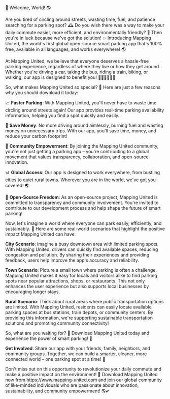 🚀 Welcome, World! 🌎

Are you tired of circling around streets, wasting time, fuel, and patience searching for a parking spot? 🕰️ Do you wish there was a way to make your daily commute easier, more efficient, and environmentally friendly? 🌿 Then you're in luck because we've got the solution! 💥 Introducing Mapping United, the world's first global open-source smart parking app that's 100% free, available in all languages, and works everywhere! 🌎

At Mapping United, we believe that everyone deserves a hassle-free parking experience, regardless of where they live or how they get around. Whether you're driving a car, taking the bus, riding a train, biking, or walking, our app is designed to benefit you! 🚗🚌🚂🛴️🏃‍♀️

So, what makes Mapping United so special? 🤔 Here are just a few reasons why you should download it today:

📈 **Faster Parking**: With Mapping United, you'll never have to waste time circling around streets again! Our app provides real-time parking availability information, helping you find a spot quickly and easily.

💸 **Save Money**: No more driving around aimlessly, burning fuel and wasting money on unnecessary trips. With our app, you'll save time, money, and reduce your carbon footprint!

🌟 **Community Empowerment**: By joining the Mapping United community, you're not just getting a parking app – you're contributing to a global movement that values transparency, collaboration, and open-source innovation.

📊 **Global Access**: Our app is designed to work everywhere, from bustling cities to quiet rural towns. Wherever you are in the world, we've got you covered! 🌏

💪 **Open-Source Freedom**: As an open-source project, Mapping United is committed to transparency and community involvement. You're invited to contribute to our development process and help shape the future of smart parking!

Now, let's imagine a world where everyone can park easily, efficiently, and sustainably. 🌟 Here are some real-world scenarios that highlight the positive impact Mapping United can have:

**City Scenario**: Imagine a busy downtown area with limited parking spots. With Mapping United, drivers can quickly find available spaces, reducing congestion and pollution. By sharing their experiences and providing feedback, users help improve the app's accuracy and reliability.

**Town Scenario**: Picture a small town where parking is often a challenge. Mapping United makes it easy for locals and visitors alike to find parking spots near popular attractions, shops, or restaurants. This not only enhances the user experience but also supports local businesses by encouraging longer stays.

**Rural Scenario**: Think about rural areas where public transportation options are limited. With Mapping United, residents can easily locate available parking spaces at bus stations, train depots, or community centers. By providing this information, we're supporting sustainable transportation solutions and promoting community connectivity!

So, what are you waiting for? 🤔 Download Mapping United today and experience the power of smart parking! 🚀

**Get Involved**: Share our app with your friends, family, neighbors, and community groups. Together, we can build a smarter, cleaner, more connected world – one parking spot at a time! 💪

Don't miss out on this opportunity to revolutionize your daily commute and make a positive impact on the environment! 🌟 Download Mapping United now from https://www.mapping-united.com and join our global community of like-minded individuals who are passionate about innovation, sustainability, and community empowerment! 🌎💕